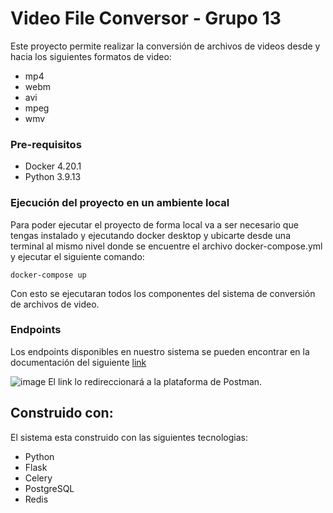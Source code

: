 # Video File Conversor - Grupo 13

Este proyecto permite realizar la conversión de archivos de videos desde y hacia los siguientes formatos de video:
* mp4
* webm
* avi
* mpeg
* wmv

### Pre-requisitos
* Docker 4.20.1
* Python 3.9.13

### Ejecución del proyecto en un ambiente local
Para poder ejecutar el proyecto de forma local va a ser necesario que tengas instalado y ejecutando docker desktop y ubicarte desde una terminal al mismo nivel donde se encuentre el archivo docker-compose.yml y ejecutar el siguiente comando:

```
docker-compose up
```
Con esto se ejecutaran todos los componentes del sistema de conversión de archivos de video.

### Endpoints
Los endpoints disponibles en nuestro sistema se pueden encontrar en la documentación del siguiente [link](https://www.postman.com/blue-crescent-52144/workspace/misw4204-desarrollo-de-sw-en-la-nube/collection/10850197-6efc143a-0114-4017-8150-4830a8cbe3db?action=share&creator=30445933)

![image](https://github.com/jesushenriquez/misw4204-desarrollo-sw-nube/assets/124113463/ecd61599-c53c-4a36-ba91-3d287d7648ed)
El link lo redireccionará a la plataforma de Postman.

## Construido con:
El sistema esta construido con las siguientes tecnologias:

* Python
* Flask
* Celery
* PostgreSQL
* Redis
